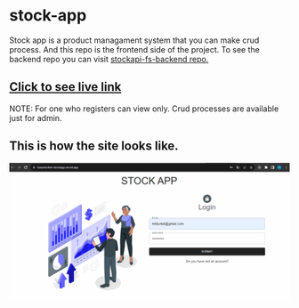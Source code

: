 # stock-app

Stock app is a product managament system that you can make crud process. And this repo is the frontend side of the project. To see the backend repo you can visit [stockapi-fs-backend repo.](https://github.com/Hasan-Turkel/stockapi-fs-backend)
## [Click to see live link](https://stockapi-fs-frontend.vercel.app/)

NOTE: For one who registers can view only. Crud processes are available just for admin.

## This is how the site looks like.

![./stockapp.gif](./stockapp.gif)
